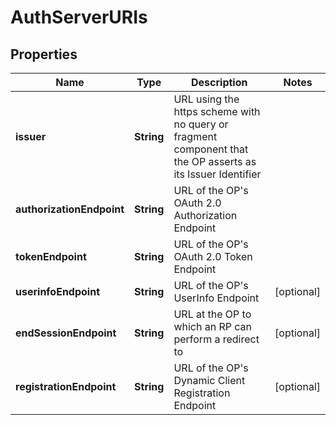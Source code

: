 # AuthServerURIs

## Properties
Name | Type | Description | Notes
------------ | ------------- | ------------- | -------------
**issuer** | **String** | URL using the https scheme with no query or fragment component that the OP asserts as its Issuer Identifier | 
**authorizationEndpoint** | **String** | URL of the OP&#x27;s OAuth 2.0 Authorization Endpoint | 
**tokenEndpoint** | **String** | URL of the OP&#x27;s OAuth 2.0 Token Endpoint | 
**userinfoEndpoint** | **String** | URL of the OP&#x27;s UserInfo Endpoint |  [optional]
**endSessionEndpoint** | **String** | URL at the OP to which an RP can perform a redirect to |  [optional]
**registrationEndpoint** | **String** | URL of the OP&#x27;s Dynamic Client Registration Endpoint |  [optional]
